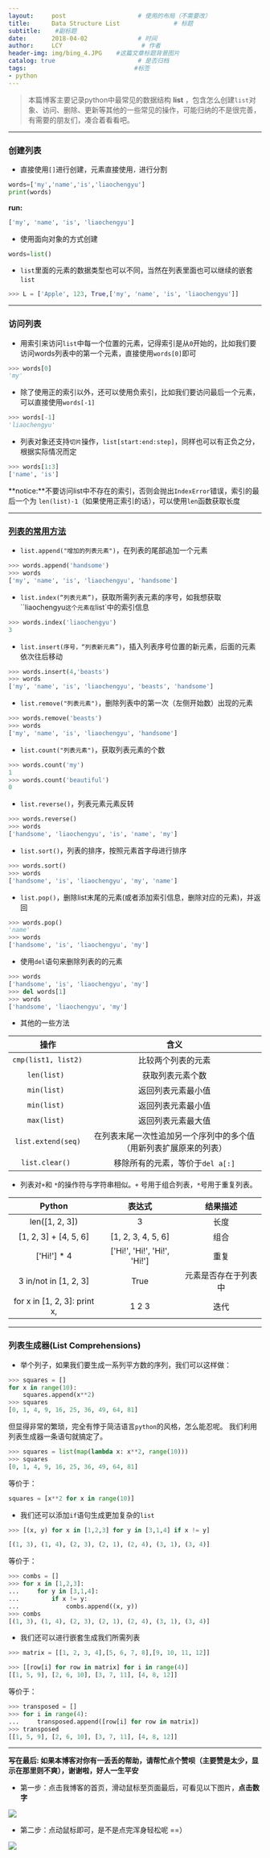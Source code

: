 ```yaml
---
layout:     post                    # 使用的布局（不需要改）
title:      Data Structure List               # 标题 
subtitle:    #副标题
date:       2018-04-02              # 时间
author:     LCY                      # 作者
header-img: img/bing_4.JPG    #这篇文章标题背景图片
catalog: true                       # 是否归档
tags:                              #标签
- python 
---
```



> 本篇博客主要记录python中最常见的数据结构 **list** ，包含怎么创建`list`对象、访问、删除、更新等其他的一些常见的操作，可能归纳的不是很完善，有需要的朋友们，凑合着看看吧。

----------------

### 创建列表
* 直接使用`[]`进行创建，元素直接使用`，`进行分割
```python
words=['my','name','is','liaochengyu']
print(words)
```
**run:**
```python
['my', 'name', 'is', 'liaochengyu']
```
* 使用面向对象的方式创建
```python
words=list()
```

* `list`里面的元素的数据类型也可以不同，当然在列表里面也可以继续的嵌套`list`
```python
>>> L = ['Apple', 123, True,['my', 'name', 'is', 'liaochengyu']]
```

------------
### 访问列表
* 用索引来访问`list`中每一个位置的元素，记得索引是从`0`开始的，比如我们要访问words列表中的第一个元素，直接使用`words[0]`即可
```python
>>> words[0]
'my'
```
* 除了使用正的索引以外，还可以使用负索引，比如我们要访问最后一个元素，可以直接使用`words[-1]`
```python
>>> words[-1]
'liaochengyu'
```
* 列表对象还支持`切片`操作，`list[start:end:step]`，同样也可以有正负之分，根据实际情况而定
```python
>>> words[1:3]
['name', 'is']
```
**notice:**不要访问list中不存在的索引，否则会抛出`IndexError`错误，索引的最后一个为 `len(list)-1`（如果使用正索引的话），可以使用`len`函数获取长度

-------------
### [列表的常用方法](https://docs.python.org/3/tutorial/datastructures.html#more-on-lists)

*  `list.append("增加的列表元素")`，在列表的尾部追加一个元素
```python
>>> words.append('handsome')
>>> words
['my', 'name', 'is', 'liaochengyu', 'handsome']
```

* `list.index(“列表元素”)`，获取所需列表元素的序号，如我想获取``liaochengyu`这个元素在`list`中的索引信息
```python
>>> words.index('liaochengyu')
3
```

* `list.insert(序号，“列表新元素”)`，插入列表序号位置的新元素，后面的元素依次往后移动

```python
>>> words.insert(4,'beasts')
>>> words
['my', 'name', 'is', 'liaochengyu', 'beasts', 'handsome']
```

* `list.remove("列表元素")`，删除列表中的第一次（左侧开始数）出现的元素

```python
>>> words.remove('beasts')
>>> words
['my', 'name', 'is', 'liaochengyu', 'handsome']
```

* `list.count("列表元素")`，获取列表元素的个数
```python
>>> words.count('my')
1
>>> words.count('beautiful')
0
```


* `list.reverse()`，列表元素元素反转
```python
>>> words.reverse()
>>> words
['handsome', 'liaochengyu', 'is', 'name', 'my']
```

* `list.sort()`，列表的排序，按照元素首字母进行排序
```python
>>> words.sort()
>>> words
['handsome', 'is', 'liaochengyu', 'my', 'name']
```

* `list.pop()`，删除list末尾的元素(或者添加索引信息，删除对应的元素)，并返回
```python
>>> words.pop()
'name'
>>> words
['handsome', 'is', 'liaochengyu', 'my']
```


* 使用`del`语句来删除列表的的元素
```python
>>> words
['handsome', 'is', 'liaochengyu', 'my']
>>> del words[1]
>>> words
['handsome', 'liaochengyu', 'my']
```

* 其他的一些方法

 |操作|含义|
  :---:|:---:
`cmp(list1, list2) `|比较两个列表的元素
`len(list) `|获取列表元素个数
`min(list) `|返回列表元素最小值 
`min(list) `|返回列表元素最小值 
`max(list) `|返回列表元素最大值
`list.extend(seq)`|在列表末尾一次性追加另一个序列中的多个值（用新列表扩展原来的列表）
`list.clear() `|移除所有的元素，等价于`del a[:]`

* 列表对`+`和 `*`的操作符与字符串相似。`+` 号用于组合列表，`*`号用于重复列表。

Python |表达式 | 结果描述
 :---:|:---:|:---:
len([1, 2, 3]) | 3  |长度
[1, 2, 3] + [4, 5, 6]  | [1, 2, 3, 4, 5, 6]  |组合
['Hi!'] * 4 |['Hi!', 'Hi!', 'Hi!', 'Hi!']   | 重复
3 in/not in [1, 2, 3] | True    |元素是否存在于列表中
for x in [1, 2, 3]: print x, |   1 2 3  | 迭代
--------------
### 列表生成器(List Comprehensions)
* 举个列子，如果我们要生成一系列平方数的序列，我们可以这样做：
```python
>>> squares = []
for x in range(10):
    squares.append(x**2)
>>> squares
[0, 1, 4, 9, 16, 25, 36, 49, 64, 81]
```
但显得非常的繁琐，完全有悖于简洁语言`python`的风格，怎么能忍呢。
我们利用列表生成器一条语句就搞定了。
```python
>>> squares = list(map(lambda x: x**2, range(10)))
>>> squares
[0, 1, 4, 9, 16, 25, 36, 49, 64, 81]
```
等价于：
```python
squares = [x**2 for x in range(10)]
```
* 我们还可以添加`if`语句生成更加复杂的`list`

```python
>>> [(x, y) for x in [1,2,3] for y in [3,1,4] if x != y]

[(1, 3), (1, 4), (2, 3), (2, 1), (2, 4), (3, 1), (3, 4)]
```
等价于：
```python
>>> combs = []
>>> for x in [1,2,3]:
...     for y in [3,1,4]:
...         if x != y:
...             combs.append((x, y))
>>> combs
[(1, 3), (1, 4), (2, 3), (2, 1), (2, 4), (3, 1), (3, 4)]
```
* 我们还可以进行嵌套生成我们所需列表
```python
>>> matrix = [[1, 2, 3, 4],[5, 6, 7, 8],[9, 10, 11, 12]]
```

```python
>>> [[row[i] for row in matrix] for i in range(4)]
[[1, 5, 9], [2, 6, 10], [3, 7, 11], [4, 8, 12]]
```
等价于：
```python
>>> transposed = []
>>> for i in range(4):
...     transposed.append([row[i] for row in matrix])
>>> transposed
[[1, 5, 9], [2, 6, 10], [3, 7, 11], [4, 8, 12]]
```
----------------------

**写在最后: 如果本博客对你有一丢丢的帮助，请帮忙点个赞呗（主要赞是太少，显示在那里则不爽），谢谢啦，好人一生平安**

* 第一步：点击我博客的首页，滑动鼠标至页面最后，可看见以下图片，**点击数字**

![](https://raw.githubusercontent.com/liaochengyu/liaochengyu.github.io/master/img/star_1.jpg)

* 第二步：点动鼠标即可，是不是点完浑身轻松呢 ==）

![](https://raw.githubusercontent.com/liaochengyu/liaochengyu.github.io/master/img/star_2.jpg)





